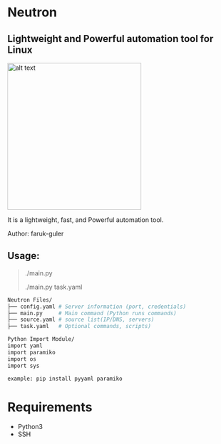 # Neutron
## Lightweight and Powerful automation tool for Linux
<img src="https://farukguler.com/assets/img/neutron.png" alt="alt text" width="300" height="330">

It is a lightweight, fast, and Powerful automation tool.

Author: faruk-guler
## Usage:
> ./main.py
> 
> ./main.py task.yaml
~~~sh
Neutron Files/
├── config.yaml # Server information (port, credentials)
├── main.py     # Main command (Python runs commands)
├── source.yaml # source list(IP/DNS, servers)
├── task.yaml   # Optional commands, scripts)

Python Import Module/
import yaml
import paramiko
import os
import sys

example: pip install pyyaml paramiko

~~~

# Requirements
- Python3
- SSH


